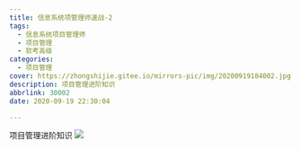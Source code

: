 ```yaml
---
title: 信息系统项管理师速战-2
tags:
  - 信息系统项目管理师
  - 项目管理
  - 软考高级
categories:
  - 项目管理
cover: https://zhongshijie.gitee.io/mirrors-pic/img/20200919184002.jpg
description: 项目管理进阶知识
abbrlink: 30002
date: 2020-09-19 22:30:04

---
```


项目管理进阶知识
![](/Users/zhongshijie/Desktop/01-Projects/mirrors-pic/img/20201008081225.png)
